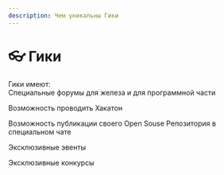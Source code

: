 ```yaml
---
description: Чем уникальны Гики
---
```


# 👓 Гики

Гики имеют:\
Специальные форумы для железа и для программной части

Возможность проводить Хакатон

Возможность публикации своего Open Souse Репозитория в специальном чате

Эксклюзивные эвенты

Эксклюзивные конкурсы
